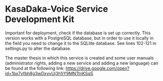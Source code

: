 # KasaDaka-Voice Service Development Kit


Important for deployment, check if the database is set up correctly. This version works with a PostgreSQL database, but in order to use it locally in the field you need to change it to the SQLlite database. See lines 102-121 in settings.py to alter the database.

The master thesis in which this service is created and some user manuals (administrator rights, adding a new service and adding a new language) can be found at the following link: https://drive.google.com/open?id=1bx7vfbh8g3wDxyvUj3h1iY9MNTtnKSqS
